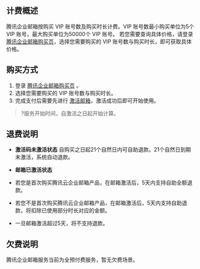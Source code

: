 ## 计费概述
腾讯企业邮箱按购买 VIP 账号数及购买时长计费。VIP 账号数最小购买单位为5个 VIP 账号，最大购买单位为50000个 VIP 账号。
若您需要查询具体价格，请登录 [腾讯企业邮箱购买页](https://buy.cloud.tencent.com/exmail)，选择您需要购买的 VIP 账号数与购买时长，即可获取具体价格。


## 购买方式

1. 登录 [腾讯企业邮箱购买页](https://buy.cloud.tencent.com/exmail) 。
2. 选择您需要购买的 VIP 账号数与购买时长。
3. 完成支付后需要先进行 [激活邮箱](https://cloud.tencent.com/document/product/613/46533)，激活成功后即可开始使用。

>?服务开始时间，自激活之日起开始计算。



## 退费说明
- **激活码未激活状态**
自购买之日起21个自然日内可自助退款。21个自然日到期未激活，系统自动退款。

- **邮箱已激活状态**
 - 若您是首次购买腾讯云企业邮箱产品，在邮箱激活后，5天内支持自助全额退款。
 - 若您不是首次购买腾讯云企业邮箱产品，在邮箱激活后，5天内支持自助退款，将扣除已使用部分时长对应的金额。
 - 一旦邮箱激活超过5天，将不支持退款。

## 欠费说明
腾讯企业邮箱服务当前为全预付费服务，暂无欠费场景。





